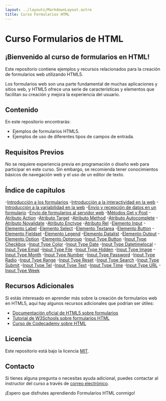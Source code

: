 ```yaml
---
layout: ../layouts/MarkdownLayout.astro
title: Curso Formularios HTML
---
```


# Curso Formularios de HTML

## ¡Bienvenido al curso de formularios en HTML!

Este repositorio contiene ejemplos y recursos relacionados para la creación de formularios web utilizando HTML5.

Los formularios web son una parte fundamental de muchas aplicaciones y sitios web, y HTML5 ofrece una serie de características y elementos que facilitan su creación y mejora la experiencia del usuario.

## Contenido

En este repositorio encontrarás:

- Ejemplos de formularios HTML5.
- Ejemplos de uso de diferentes tipos de campos de entrada.

## Requisitos Previos

No se requiere experiencia previa en programación o diseño web para participar en este curso. Sin embargo, se recomienda tener conocimientos básicos de navegación web y el uso de un editor de texto.

## Índice de capítulos

-[Introducción a los formularios](https://github.com/artificacial/formulariosHTML/blob/main/introduccionFormulariosHTML.md) -[Introducción a la interactividad en la web](https://github.com/artificacial/formulariosHTML/blob/main/introducci%C3%B3nInteractividadWeb.md) -[Introducción a la variabilidad en la web](https://github.com/artificacial/formulariosHTML/blob/main/introduccionVariabilidadWeb.md) -[Envío y recepción de datos en un formulario](https://github.com/artificacial/formulariosHTML/blob/main/envioRecepcionDatosFormularioWeb.md) -[Envío de formularios al servidor web](https://github.com/artificacial/formulariosHTML/blob/main/servidorWebEnvioFormularios.md) -[Métodos Get y Post](https://github.com/artificacial/formulariosHTML/blob/main/metodosGetPostFormulariosWeb.md) -[Atributo Action](https://github.com/artificacial/formulariosHTML/blob/main/atributoActionFormulariosWeb.md) -[Atributo Target](https://github.com/artificacial/formulariosHTML/blob/main/atributoTargetFormulariosWeb.md) -[Atributo Method](https://github.com/artificacial/formulariosHTML/blob/main/atributoMethodFormulariosWeb.md) -[Atributo Autocomplete](https://github.com/artificacial/formulariosHTML/blob/main/atributoAutocompleteFormulariosWeb.md) -[Atributo Novalidate](https://github.com/artificacial/formulariosHTML/blob/main/atributoNovalidateFormulariosWeb.md) -[Atributo Enctype](https://github.com/artificacial/formulariosHTML/blob/main/atributoEnctypeFormulariosWeb.md) -[Atributo Rel](https://github.com/artificacial/formulariosHTML/blob/main/atributoRelFormulariosWeb.md) -[Elemento Input](https://github.com/artificacial/formulariosHTML/blob/main/elementoInputFormulariosWeb.md) -[Elemento Label](https://github.com/artificacial/formulariosHTML/blob/main/elementoLabelFormaulariosWeb.md) -[Elemento Select](https://github.com/artificacial/formulariosHTML/blob/main/elementoSelectFormulariosWeb.md) -[Elemento Textarea](https://github.com/artificacial/formulariosHTML/blob/main/elementoTextareaFormulariosWeb.md) -[Elemento Button](https://github.com/artificacial/formulariosHTML/blob/main/elementoButtonFormulariosWeb.md) -[Elemento Fieldset](https://github.com/artificacial/formulariosHTML/blob/main/elementoFieldsetFormulariosWeb.md) -[Elemento Legend](https://github.com/artificacial/formulariosHTML/blob/main/elementoLegendFormulariosWeb.md) -[Elemento Datalist](https://github.com/artificacial/formulariosHTML/blob/main/elementoDatalistFormulariosWeb.md) -[Elemento Output](https://github.com/artificacial/formulariosHTML/blob/main/elementoOutputFormulariosweb.md) -[Elemento Option](https://github.com/artificacial/formulariosHTML/blob/main/elementoOptionFormulariosWeb.md) -[Elemento Optgroup](https://github.com/artificacial/formulariosHTML/blob/main/elementoOptgroupFormulariosWeb.md) -[Input Type Button](https://github.com/artificacial/formulariosHTML/blob/main/inputTypeButton.md) -[Input Type Checkbox](https://github.com/artificacial/formulariosHTML/blob/main/inputTypeCheckbox.md) -[Input Type Color](https://github.com/artificacial/formulariosHTML/blob/main/inputTypeColor.md) -[Input Type Date](https://github.com/artificacial/formulariosHTML/blob/main/inputTypeDate.md) -[Input Type Datetimelocal](https://github.com/artificacial/formulariosHTML/blob/main/inputTypeDatetimelocal.md) -[Input Type Email](https://github.com/artificacial/formulariosHTML/blob/main/inputTypeEmail.md) -[Input Type File](https://github.com/artificacial/formulariosHTML/blob/main/inputTypeFile.md) -[Input Type Hidden](https://github.com/artificacial/formulariosHTML/blob/main/inputTypeHidden.md) -[Input Type Image](https://github.com/artificacial/formulariosHTML/blob/main/inputTypeImage.md) -[Input Type Month](https://github.com/artificacial/formulariosHTML/blob/main/inputTypeMonth.md) -[Input Type Number](https://github.com/artificacial/formulariosHTML/blob/main/inputTypeNumber.md) -[Input Type Password](https://github.com/artificacial/formulariosHTML/blob/main/inputTypePassword.md) -[Input Type Radio](https://github.com/artificacial/formulariosHTML/blob/main/inputTypeRadio.md) -[Input Type Range](https://github.com/artificacial/formulariosHTML/blob/main/inputTypeRange.md) -[Input Type Reset](https://github.com/artificacial/formulariosHTML/blob/main/inputTypeReset.md) -[Input Type Search](https://github.com/artificacial/formulariosHTML/blob/main/inputTypeSearch.md) -[Input Type Submit](https://github.com/artificacial/formulariosHTML/blob/main/inputTypeSubmit.md) -[Input Type Tel](https://github.com/artificacial/formulariosHTML/blob/main/inputTypeTel.md) -[Input Type Text](https://github.com/artificacial/formulariosHTML/blob/main/inputTypeText.md) -[Input Type Time](https://github.com/artificacial/formulariosHTML/blob/main/inputTypeTime.md) -[Input Type URL](https://github.com/artificacial/formulariosHTML/blob/main/inputTypeURL.md) -[Input Type Week](https://github.com/artificacial/formulariosHTML/blob/main/inputTypeWeek.md)

## Recursos Adicionales

Si estás interesado en aprender más sobre la creación de formularios web en HTML5, aquí hay algunos recursos adicionales que podrían ser útiles:

- [Documentación oficial de HTML5 sobre formularios](https://developer.mozilla.org/es/docs/Web/HTML/Elemento/form)
- [Tutorial de W3Schools sobre formularios HTML](https://www.w3schools.com/html/html_forms.asp)
- [Curso de Codecademy sobre HTML](https://www.codecademy.com/learn/learn-html)

## Licencia

Este repositorio está bajo la licencia [MIT](LICENSE).

## Contacto

Si tienes alguna pregunta o necesitas ayuda adicional, puedes contactar al instructor del curso a través de [correo electrónico](mailto:artificacial.tk@gmail.com).

¡Espero que disfrutes aprendiendo Formularios HTML conmigo!
